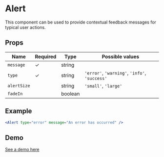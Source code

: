 # Alert

This component can be used to provide contextual feedback messages for typical user actions.

## Props

| Name          | Required  | Type    | Possible values                               |
|---------------|-----------|---------|-----------------------------------------------|
| `message`     |     ✓     | string  |                                               |
| `type`        |     ✓     | string  | `'error'`, `'warning'`, `'info'`, `'success'` |
| `alertSize`   |           | string  | `'small'`, `'large'`                          |
| `fadeIn`      |           | boolean |                                               |

## Example

```jsx
<Alert type="error" message="An error has occurred" />
```

## Demo

[See a demo here](https://collector-bank.github.io/collector-portal-framework/?selectedKind=Components&selectedStory=Alert)
